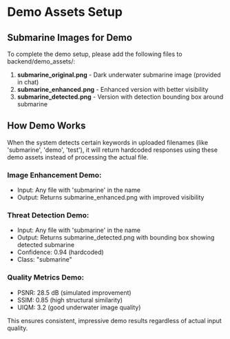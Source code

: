 
# Demo Assets Setup

## Submarine Images for Demo

To complete the demo setup, please add the following files to backend/demo_assets/:

1. **submarine_original.png** - Dark underwater submarine image (provided in chat)
2. **submarine_enhanced.png** - Enhanced version with better visibility 
3. **submarine_detected.png** - Version with detection bounding box around submarine

## How Demo Works

When the system detects certain keywords in uploaded filenames (like 'submarine', 'demo', 'test'), 
it will return hardcoded responses using these demo assets instead of processing the actual file.

### Image Enhancement Demo:
- Input: Any file with 'submarine' in the name
- Output: Returns submarine_enhanced.png with improved visibility

### Threat Detection Demo:
- Input: Any file with 'submarine' in the name  
- Output: Returns submarine_detected.png with bounding box showing detected submarine
- Confidence: 0.94 (hardcoded)
- Class: "submarine" 

### Quality Metrics Demo:
- PSNR: 28.5 dB (simulated improvement)
- SSIM: 0.85 (high structural similarity)
- UIQM: 3.2 (good underwater image quality)

This ensures consistent, impressive demo results regardless of actual input quality.
